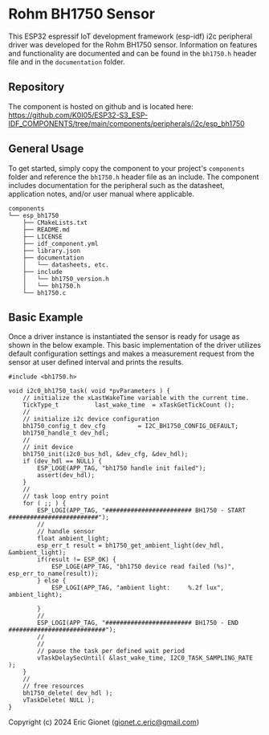 # Rohm BH1750 Sensor
This ESP32 espressif IoT development framework (esp-idf) i2c peripheral driver was developed for the Rohm BH1750 sensor.  Information on features and functionality are documented and can be found in the `bh1750.h` header file and in the `documentation` folder.

## Repository
The component is hosted on github and is located here: https://github.com/K0I05/ESP32-S3_ESP-IDF_COMPONENTS/tree/main/components/peripherals/i2c/esp_bh1750

## General Usage
To get started, simply copy the component to your project's `components` folder and reference the `bh1750.h` header file as an include.  The component includes documentation for the peripheral such as the datasheet, application notes, and/or user manual where applicable.

```
components
└── esp_bh1750
    ├── CMakeLists.txt
    ├── README.md
    ├── LICENSE
    ├── idf_component.yml
    ├── library.json
    ├── documentation
    │   └── datasheets, etc.
    ├── include
    │   └── bh1750_version.h
    │   └── bh1750.h
    └── bh1750.c
```

## Basic Example
Once a driver instance is instantiated the sensor is ready for usage as shown in the below example.   This basic implementation of the driver utilizes default configuration settings and makes a measurement request from the sensor at user defined interval and prints the results.

```
#include <bh1750.h>

void i2c0_bh1750_task( void *pvParameters ) {
    // initialize the xLastWakeTime variable with the current time.
    TickType_t          last_wake_time  = xTaskGetTickCount ();
    //
    // initialize i2c device configuration
    bh1750_config_t dev_cfg         = I2C_BH1750_CONFIG_DEFAULT;
    bh1750_handle_t dev_hdl;
    //
    // init device
    bh1750_init(i2c0_bus_hdl, &dev_cfg, &dev_hdl);
    if (dev_hdl == NULL) {
        ESP_LOGE(APP_TAG, "bh1750 handle init failed");
        assert(dev_hdl);
    }
    //
    // task loop entry point
    for ( ;; ) {
        ESP_LOGI(APP_TAG, "######################## BH1750 - START #########################");
        //
        // handle sensor
        float ambient_light;
        esp_err_t result = bh1750_get_ambient_light(dev_hdl, &ambient_light);
        if(result != ESP_OK) {
            ESP_LOGE(APP_TAG, "bh1750 device read failed (%s)", esp_err_to_name(result));
        } else {
            ESP_LOGI(APP_TAG, "ambient light:     %.2f lux", ambient_light);

        }
        //
        ESP_LOGI(APP_TAG, "######################## BH1750 - END ###########################");
        //
        //
        // pause the task per defined wait period
        vTaskDelaySecUntil( &last_wake_time, I2C0_TASK_SAMPLING_RATE );
    }
    //
    // free resources
    bh1750_delete( dev_hdl );
    vTaskDelete( NULL );
}
```



Copyright (c) 2024 Eric Gionet (gionet.c.eric@gmail.com)